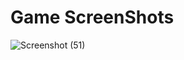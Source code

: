 
# Game ScreenShots

![Screenshot (51)](https://github.com/TanmayBV/WheelGame/assets/69723190/bb049119-dcc1-4932-b3b3-cf4127f84d2c)
